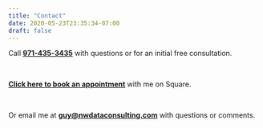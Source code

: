 ```yaml
---
title: "Contact"
date: 2020-05-23T23:35:34-07:00
draft: false
---
```

Call <b><a href="tel:971-435-3435">971-435-3435</a></b> with questions or for an initial free consultation.

<br>


[**Click here to book an appointment**](https://squareup.com/appointments/book/te87ie5un3hfh7/LVJS5MDJE4ZAP/start) with me on Square. 

<!-- Start Square Appointments Embed code -->
<!--
<a target="_top" style="
background-color: #5d90d7;
border: none;
color: white;
height: 40px;
text-transform: uppercase;
font-family: 'Square Market', sans-serif;
letter-spacing: 1px;
line-height: 38px;
padding: 0 28px;
border-radius: 8px;
font-weight: 500;
font-size: 14px;
cursor: pointer;
display: inline-block;
" href="https://squareup.com/appointments/book/te87ie5un3hfh7/LVJS5MDJE4ZAP/start" rel="nofollow">Book Now</a>-->
<!-- End Square Appointments Embed code -->

<br>

Or email me at **[guy@nwdataconsulting.com](mailto:guy@nwdataconsulting.com)** with questions or comments.
